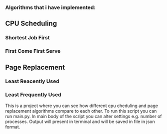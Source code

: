 ### Algorithms that i have implemented:
## CPU Scheduling
### Shortest Job First
### First Come First Serve
## Page Replacement
### Least Reacently Used
### Least Frequently Used

This is a project where you can see how different cpu cheduling and page replacement algorithms compare to each other.
To run this script you can run main.py.
In main body of the script you can alter settings e.g. number of processes.
Output will present in terminal and will be saved in file in json format.
